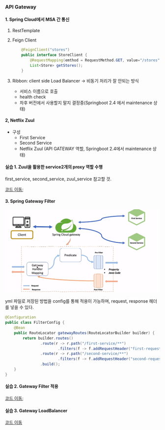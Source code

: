 ### API Gateway

#### 1. Spring Cloud에서 MSA 간 통신

1) RestTemplate
2) Feign Client

    ```java
        @FeignClient("stores")
        public interface StoreClient {
            @RequestMapping(emthod = RequestMethod.GET, value="/stores")
            List<Store> getStores();
        }
    ```

3) Ribbon: client side Load Balancer -> 비동기 처리가 잘 안되는 방식
    - 서비스 이름으로 호출
    - health check
    - 차후 버전에서 사용할지 말지 결정중(Springboot 2.4 에서 maintenance 상태)

#### 2, Netflix Zuul

- 구성
    - First Service
    - Second Service
    - Netflix Zuul (API GATEWAY 역할, Springboot 2.4에서 maintenance 상태)


#### 실습 1. Zuul을 활용한 service2개의 proxy 역할 수행

first_service, second_service, zuul_service 참고할 것.


[코드 이동](./Zuul%EC%9D%84%20%ED%99%9C%EC%9A%A9%ED%95%9C%20API%20Gateway/);

#### 3. Spring Gateway Filter
![spring-filter](./IMG/spring-filter.png)

yml 파일로 저장된 방법을 config를 통해 적용이 가능하며, request, response 헤더를 넣을 수 있다.

```java
@Configuration
public class FilterConfig {
    @Bean
    public RouteLocator gatewayRoutes(RouteLocatorBuilder builder) {
        return builder.routes()
                .route(r -> r.path("/first-service/**")
                        .filters(f -> f.addRequestHeader("first-request", "first-request-header").addResponseHeader("first-response", "first-response-header")).uri("http://localhost:8081/"))
                .route(r -> r.path("/second-service/**")
                        .filters(f -> f.addRequestHeader("second-request", "second-request-header").addResponseHeader("second-response", "second-response-header")).uri("http://localhost:8082/"))
                .build();
    }
}

```

#### 실습 2. Gateway Filter 적용

[코드 이동](./Spring%20Cloud%20Gateway%20Filter/);

#### 실습 3. Gateway LoadBalancer

[코드 이동](./Spring%20Cloud%20Gateway%20-%20LoadBalancer/)